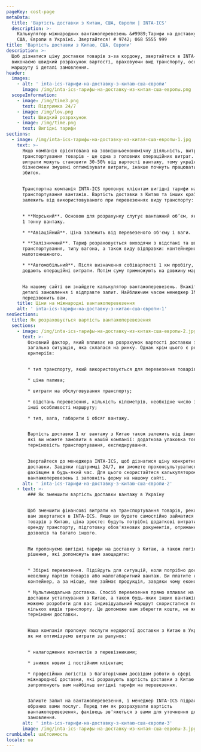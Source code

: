 ```yaml
---
pageKey: cost-page
metaData:
  title: 'Вартість доставки з Китаю, США, Європи | INTA-ICS'
  description: >-
    Калькулятор міжнародних вантажоперевезень &#9989;Тарифи на доставку з Китаю,
    США, Європи в Україні. Звертайтеся! # 9742; 068 5555 999
title: 'Вартість доставки з Китаю, США, Європи'
description: >-
  Щоб дізнатися ціну доставки товарів з-за кордону, звертайтеся в INTA-ICS. Ми
  виконаємо швидкий розрахунок вартості, враховуючи вид транспорту, особливості
  маршруту і деталі замовлення.
header:
  images:
    - alt: ' inta-ics-тарифи-на-доставку-з-китаю-сша-європи'
      image: /img/inta-ics-тарифы-на-доставку-из-китая-сша-европы.png
  scopeInformation:
    - image: /img/time3.png
      text: Підтримка 24/7
    - image: /img/lov.png
      text: Швидкий розрахунок
    - image: /img/time.png
      text: Вигідні тарифи
sections:
  - image: /img/inta-ics-тарифы-на-доставку-из-китая-сша-европы-1.jpg
    text: >-
      Якщо компанія орієнтована на зовнішньоекономічну діяльність, витрати на
      транспортування товарів - це одна з головних операційних витрат. Іноді
      витрати можуть становити 30-50% від вартості вантажу, тому українські
      бізнесмени змушені оптимізувати витрати, інакше почнуть працювати в
      збиток.


      Транспортна компанія INTA-ICS пропонує клієнтам вигідні тарифи на
      транспортування вантажів. Вартість доставки з Китаю та інших країн прямо
      залежить від використовуваного при перевезеннях виду транспорту:


      * **Морський**. Основою для розрахунку слугує вантажний об’єм, який займає
      1 тонну вантажу.

      * **Авіаційний**. Ціна залежить від перевезеного об'єму і ваги.

      * **Залізничний**. Тариф розраховується виходячи з відстані та швидкості
      транспортування, типу вагона, а також виду відправки: контейнерного,
      малотоннажного.

      * **Автомобільний**. Після визначення собівартості 1 км пробігу, до неї
      додають операційні витрати. Потім суму примножують на довжину маршруту.


      На нашому сайті ви знайдете калькулятор вантажоперевезень. Вкажіть в ньому
      деталі замовлення і відправте запит. Найближчим часом менеджер INTA-ICS
      передзвонить вам.
    title: Ціни на міжнародні вантажоперевезення
    alt: ' inta-ics-тарифи-на-доставку-з-китаю-сша-європи-1'
seoSections:
  title: Як розраховується вартість вантажоперевезення
  sections:
    - image: /img/inta-ics-тарифы-на-доставку-из-китая-сша-европы-2.jpg
      text: >-
        Основний фактор, який впливає на розрахунок вартості доставки з Китаю -
        загальна ситуація, яка склалася на ринку. Однак крім цього є ряд інших
        критеріїв:


        * тип транспорту, який використовується для перевезення товарів;

        * ціна палива;

        * витрати на обслуговування транспорту;

        * відстань перевезення, кількість кілометрів, необхідне число зупинок та
        інші особливості маршруту;

        * тип, вага, габарити і обсяг вантажу.


        Вартість доставки 1 кг вантажу з Китаю також залежить від інших послуг,
        які ви можете замовити в нашій компанії: додаткова упаковка товару,
        терміновість транспортування, експедирування.


        Звертайтеся до менеджера INTA-ICS, щоб дізнатися ціну конкретно вашої
        доставки. Завдяки підтримці 24/7, ви зможете проконсультуватися з
        фахівцем в будь-який час. Для цього скористайтеся калькулятором
        вантажоперевезень і заповніть форму на нашому сайті.
      alt: ' inta-ics-тарифи-на-доставку-з-китаю-сша-європи-2'
    - text: >-
        ### Як зменшити вартість доставки вантажу в Україну


        Щоб зменшити фінансові витрати на транспортування товарів, рекомендуємо
        вам звертатися в INTA-ICS. Якщо ви будете самостійно займатися доставкою
        товарів з Китаю, ціна зросте: будуть потрібні додаткові витрати на
        оренду транспорту, підготовку обов'язкових документів, отримання
        дозволів та багато іншого.


        Ми пропонуємо вигідні тарифи на доставку з Китаю, а також логістичні
        рішення, які допоможуть вам заощадити:


        * Збірні перевезення. Підійдуть для ситуацій, коли потрібно доставити
        невелику партію товарів або малогабаритний вантаж. Ви платите не за весь
        контейнер, а за місце, яке займає продукція, завдяки чому економите.

        * Мультимодальна доставка. Спосіб перевезення прямо впливає на вартість
        доставки устаткування з Китаю, а також будь-яких інших вантажів. Ми
        можемо розробити для вас індивідуальний маршрут скористатися перевагами
        кількох видів транспорту. Це допоможе вам зберегти кошти, не жертвуючи
        термінами доставки.


        Наша компанія пропонує послуги недорогої доставки з Китаю в Україну, так
        як ми оптимізуємо витрати за рахунок:


        * налагоджених контактів з перевізниками;

        * знижок новим і постійним клієнтам;

        * професійних логістів з багаторічним досвідом роботи в сфері
        міжнародної доставки, які розрахують вартість доставки з Китаю і
        запропонують вам найбільш вигідні тарифи на перевезення.


        Залиште запит на вантажоперевезення, і менеджер INTA-ICS підрахує ціну
        обраних вами послуг. Перед тим як розрахувати вартість
        вантажоперевезення, фахівець зв'яжеться з вами для уточнення деталей
        замовлення.
      alt: ' inta-ics-тарифи-на-доставку-з-китаю-сша-європи-3'
      image: /img/inta-ics-тарифы-на-доставку-из-китая-сша-европы-3.jpg
crumbLabel: uaСтоимость
locale: ua
---
```

